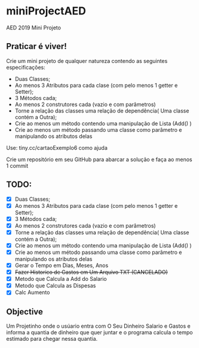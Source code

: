 # miniProjectAED
AED 2019 Mini Projeto
## Praticar é viver!
Crie um mini projeto de qualquer natureza contendo as 
seguintes especificações:
 - Duas Classes;
 - Ao menos 3 Atributos para cada clase 
 (com pelo menos 1 getter e Setter);
 - 3 Métodos cada;
 - Ao menos 2 construtores cada (vazio e com parâmetros)
 - Torne a relação das classes uma relação de dependência(
 Uma classe contém a Outra);
 - Crie ao menos um método contendo uma manipulação de 
 Lista (Add() ) 
 - Crie ao menos um método passando uma classe como 
 parâmetro e manipulando os atributos delas
 
 Use: tiny.cc/cartaoExemplo6 como ajuda
 
 Crie um repositório em seu GitHub para abarcar a 
 solução e faça ao menos 1 commit

## TODO:

- [x] Duas Classes;
 - [x] Ao menos 3 Atributos para cada clase 
 (com pelo menos 1 getter e Setter);
 - [x] 3 Métodos cada;
 - [x] Ao menos 2 construtores cada (vazio e com parâmetros)
- [x] Torne a relação das classes uma relação de dependência(
 Uma classe contém a Outra);
 - [x] Crie ao menos um método contendo uma manipulação de 
 Lista (Add() ) 
 - [x] Crie ao menos um método passando uma classe como 
 parâmetro e manipulando os atributos delas
 - [x] Gerar o Tempo em Dias, Meses, Anos
 - [x] ~~Fazer Historico de Gastos em Um Arquivo TXT (CANCELADO)~~
 - [x] Metodo que Calcula a Add do Salario
 - [x] Metodo que Calcula as Dispesas
 - [x] Calc Aumento
 
 ## Objective
  
  Um Projetinho onde o usúario entra com O Seu Dinheiro Salario e Gastos e informa a quantia de dinheiro que quer juntar e o programa calcula o tempo estimado para chegar nessa quantia.
